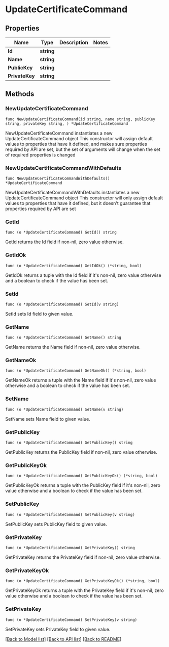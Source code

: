 # UpdateCertificateCommand

## Properties

Name | Type | Description | Notes
------------ | ------------- | ------------- | -------------
**Id** | **string** |  | 
**Name** | **string** |  | 
**PublicKey** | **string** |  | 
**PrivateKey** | **string** |  | 

## Methods

### NewUpdateCertificateCommand

`func NewUpdateCertificateCommand(id string, name string, publicKey string, privateKey string, ) *UpdateCertificateCommand`

NewUpdateCertificateCommand instantiates a new UpdateCertificateCommand object
This constructor will assign default values to properties that have it defined,
and makes sure properties required by API are set, but the set of arguments
will change when the set of required properties is changed

### NewUpdateCertificateCommandWithDefaults

`func NewUpdateCertificateCommandWithDefaults() *UpdateCertificateCommand`

NewUpdateCertificateCommandWithDefaults instantiates a new UpdateCertificateCommand object
This constructor will only assign default values to properties that have it defined,
but it doesn't guarantee that properties required by API are set

### GetId

`func (o *UpdateCertificateCommand) GetId() string`

GetId returns the Id field if non-nil, zero value otherwise.

### GetIdOk

`func (o *UpdateCertificateCommand) GetIdOk() (*string, bool)`

GetIdOk returns a tuple with the Id field if it's non-nil, zero value otherwise
and a boolean to check if the value has been set.

### SetId

`func (o *UpdateCertificateCommand) SetId(v string)`

SetId sets Id field to given value.


### GetName

`func (o *UpdateCertificateCommand) GetName() string`

GetName returns the Name field if non-nil, zero value otherwise.

### GetNameOk

`func (o *UpdateCertificateCommand) GetNameOk() (*string, bool)`

GetNameOk returns a tuple with the Name field if it's non-nil, zero value otherwise
and a boolean to check if the value has been set.

### SetName

`func (o *UpdateCertificateCommand) SetName(v string)`

SetName sets Name field to given value.


### GetPublicKey

`func (o *UpdateCertificateCommand) GetPublicKey() string`

GetPublicKey returns the PublicKey field if non-nil, zero value otherwise.

### GetPublicKeyOk

`func (o *UpdateCertificateCommand) GetPublicKeyOk() (*string, bool)`

GetPublicKeyOk returns a tuple with the PublicKey field if it's non-nil, zero value otherwise
and a boolean to check if the value has been set.

### SetPublicKey

`func (o *UpdateCertificateCommand) SetPublicKey(v string)`

SetPublicKey sets PublicKey field to given value.


### GetPrivateKey

`func (o *UpdateCertificateCommand) GetPrivateKey() string`

GetPrivateKey returns the PrivateKey field if non-nil, zero value otherwise.

### GetPrivateKeyOk

`func (o *UpdateCertificateCommand) GetPrivateKeyOk() (*string, bool)`

GetPrivateKeyOk returns a tuple with the PrivateKey field if it's non-nil, zero value otherwise
and a boolean to check if the value has been set.

### SetPrivateKey

`func (o *UpdateCertificateCommand) SetPrivateKey(v string)`

SetPrivateKey sets PrivateKey field to given value.



[[Back to Model list]](../README.md#documentation-for-models) [[Back to API list]](../README.md#documentation-for-api-endpoints) [[Back to README]](../README.md)


